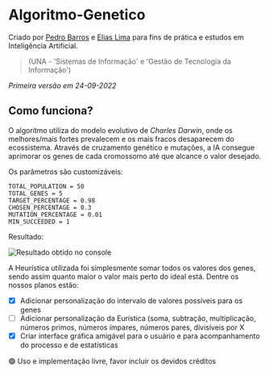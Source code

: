 # Algoritmo-Genetico

Criado por [Pedro Barros](https://github.com/Pedro-Barros77)
e [Elias Lima](https://github.com/Elias-Lima-code)
para fins de prática e estudos em Inteligência Artificial.
> (UNA - 'Sistemas de Informação' e 'Gestão de Tecnologia da Informação')


_Primeira versão em 24-09-2022_


## Como funciona?

O algorítmo utiliza do modelo evolutivo de _Charles Darwin_, onde os melhores/mais fortes prevalecem e os mais fracos desaparecem do ecossistema.
Através de cruzamento genético e mutações, a IA consegue aprimorar os genes de cada cromossomo até que alcance o valor desejado.

Os parâmetros são customizáveis:
```
TOTAL_POPULATION = 50
TOTAL_GENES = 5
TARGET_PERCENTAGE = 0.98
CHOSEN_PERCENTAGE = 0.3
MUTATION_PERCENTAGE = 0.01
MIN_SUCCEEDED = 1
```
Resultado:

![Resultado obtido no console](https://user-images.githubusercontent.com/85514585/192126530-0ee34ed2-aaad-4e4d-bf4e-e43a11e440a3.png)


A Heurística utilizada foi simplesmente somar todos os valores dos genes, sendo assim quanto maior o valor mais perto do ideal está.
Dentre os nossos planos estão:
- [x] Adicionar personalização do intervalo de valores possíveis para os genes
- [ ] Adicionar personalização da Eurística (soma, subtração, multiplicação, números primos, números ímpares, números pares, divisíveis por X
- [x] Criar interface gráfica amigável para o usuário e para acompanhamento do processo e de estatísticas

:green_circle: Uso e implementação livre, favor incluir os devidos créditos
